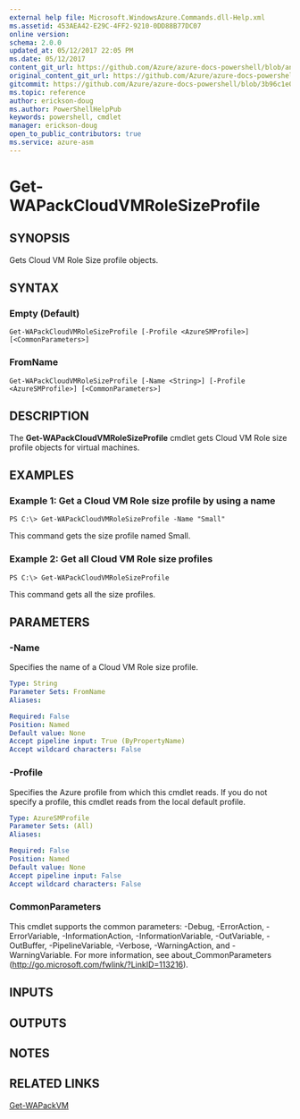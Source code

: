 ```yaml
---
external help file: Microsoft.WindowsAzure.Commands.dll-Help.xml
ms.assetid: 453AEA42-E29C-4FF2-9210-0DD88B77DC07
online version:
schema: 2.0.0
updated_at: 05/12/2017 22:05 PM
ms.date: 05/12/2017
content_git_url: https://github.com/Azure/azure-docs-powershell/blob/anne052617/azureps-cmdlets-docs/ServiceManagement/Azure/v4.0.0/Get-WAPackCloudVMRoleSizeProfile.md
original_content_git_url: https://github.com/Azure/azure-docs-powershell/blob/anne052617/azureps-cmdlets-docs/ServiceManagement/Azure/v4.0.0/Get-WAPackCloudVMRoleSizeProfile.md
gitcommit: https://github.com/Azure/azure-docs-powershell/blob/3b96c1e0b28fc56dfbf6de55728d5478e0d02def
ms.topic: reference
author: erickson-doug
ms.author: PowerShellHelpPub
keywords: powershell, cmdlet
manager: erickson-doug
open_to_public_contributors: true
ms.service: azure-asm
---
```


# Get-WAPackCloudVMRoleSizeProfile

## SYNOPSIS
Gets Cloud VM Role Size profile objects.

## SYNTAX

### Empty (Default)
```
Get-WAPackCloudVMRoleSizeProfile [-Profile <AzureSMProfile>] [<CommonParameters>]
```

### FromName
```
Get-WAPackCloudVMRoleSizeProfile [-Name <String>] [-Profile <AzureSMProfile>] [<CommonParameters>]
```

## DESCRIPTION
The **Get-WAPackCloudVMRoleSizeProfile** cmdlet gets Cloud VM Role size profile objects for virtual machines.

## EXAMPLES

### Example 1: Get a Cloud VM Role size profile by using a name
```
PS C:\> Get-WAPackCloudVMRoleSizeProfile -Name "Small"
```

This command gets the size profile named Small.

### Example 2: Get all Cloud VM Role size profiles
```
PS C:\> Get-WAPackCloudVMRoleSizeProfile
```

This command gets all the size profiles.

## PARAMETERS

### -Name
Specifies the name of a Cloud VM Role size profile.

```yaml
Type: String
Parameter Sets: FromName
Aliases: 

Required: False
Position: Named
Default value: None
Accept pipeline input: True (ByPropertyName)
Accept wildcard characters: False
```

### -Profile
Specifies the Azure profile from which this cmdlet reads.
If you do not specify a profile, this cmdlet reads from the local default profile.

```yaml
Type: AzureSMProfile
Parameter Sets: (All)
Aliases: 

Required: False
Position: Named
Default value: None
Accept pipeline input: False
Accept wildcard characters: False
```

### CommonParameters
This cmdlet supports the common parameters: -Debug, -ErrorAction, -ErrorVariable, -InformationAction, -InformationVariable, -OutVariable, -OutBuffer, -PipelineVariable, -Verbose, -WarningAction, and -WarningVariable. For more information, see about_CommonParameters (http://go.microsoft.com/fwlink/?LinkID=113216).

## INPUTS

## OUTPUTS

## NOTES

## RELATED LINKS

[Get-WAPackVM](./Get-WAPackVM.md)


